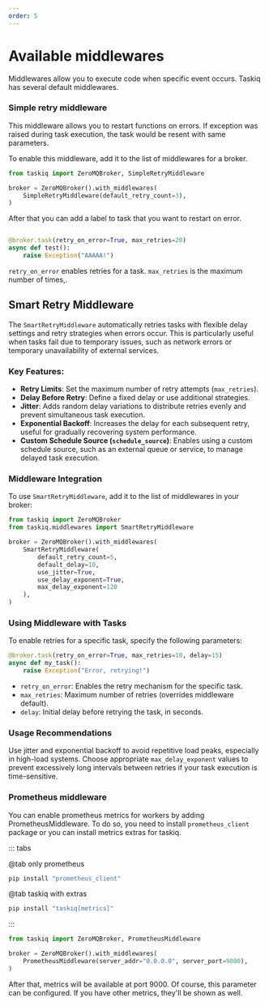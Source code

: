 ```yaml
---
order: 5
---
```


# Available middlewares

Middlewares allow you to execute code when specific event occurs.
Taskiq has several default middlewares.

### Simple retry middleware

This middleware allows you to restart functions on errors. If exception was raised during task execution,
the task would be resent with same parameters.

To enable this middleware, add it to the list of middlewares for a broker.

```python
from taskiq import ZeroMQBroker, SimpleRetryMiddleware

broker = ZeroMQBroker().with_middlewares(
    SimpleRetryMiddleware(default_retry_count=3),
)
```

After that you can add a label to task that you want to restart on error.

```python

@broker.task(retry_on_error=True, max_retries=20)
async def test():
    raise Exception("AAAAA!")

```

`retry_on_error` enables retries for a task. `max_retries` is the maximum number of times,.

## Smart Retry Middleware

The `SmartRetryMiddleware` automatically retries tasks with flexible delay settings and retry strategies when errors occur. This is particularly useful when tasks fail due to temporary issues, such as network errors or temporary unavailability of external services.

### Key Features:

* **Retry Limits**: Set the maximum number of retry attempts (`max_retries`).
* **Delay Before Retry**: Define a fixed delay or use additional strategies.
* **Jitter**: Adds random delay variations to distribute retries evenly and prevent simultaneous task execution.
* **Exponential Backoff**: Increases the delay for each subsequent retry, useful for gradually recovering system performance.
* **Custom Schedule Source (`schedule_source`)**: Enables using a custom schedule source, such as an external queue or service, to manage delayed task execution.

### Middleware Integration

To use `SmartRetryMiddleware`, add it to the list of middlewares in your broker:

```python
from taskiq import ZeroMQBroker
from taskiq.middlewares import SmartRetryMiddleware

broker = ZeroMQBroker().with_middlewares(
    SmartRetryMiddleware(
        default_retry_count=5,
        default_delay=10,
        use_jitter=True,
        use_delay_exponent=True,
        max_delay_exponent=120
    ),
)
```

### Using Middleware with Tasks

To enable retries for a specific task, specify the following parameters:

```python
@broker.task(retry_on_error=True, max_retries=10, delay=15)
async def my_task():
    raise Exception("Error, retrying!")
```

* `retry_on_error`: Enables the retry mechanism for the specific task.
* `max_retries`: Maximum number of retries (overrides middleware default).
* `delay`: Initial delay before retrying the task, in seconds.

### Usage Recommendations

Use jitter and exponential backoff to avoid repetitive load peaks, especially in high-load systems. Choose appropriate `max_delay_exponent` values to prevent excessively long intervals between retries if your task execution is time-sensitive.



### Prometheus middleware

You can enable prometheus metrics for workers by adding PrometheusMiddleware.
To do so, you need to install `prometheus_client` package or you can install metrics extras for taskiq.

::: tabs


@tab only prometheus

```bash
pip install "prometheus_client"
```

@tab taskiq with extras

```bash
pip install "taskiq[metrics]"
```

:::


```python
from taskiq import ZeroMQBroker, PrometheusMiddleware

broker = ZeroMQBroker().with_middlewares(
    PrometheusMiddleware(server_addr="0.0.0.0", server_port=9000),
)
```

After that, metrics will be available at port 9000. Of course, this parameter can be configured.
If you have other metrics, they'll be shown as well.
